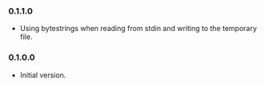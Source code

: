 ### 0.1.1.0

- Using bytestrings when reading from stdin and writing to the temporary file.

### 0.1.0.0

- Initial version.


